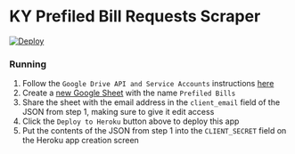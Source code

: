 # KY Prefiled Bill Requests Scraper

[![Deploy](https://www.herokucdn.com/deploy/button.svg)](https://heroku.com/deploy)

### Running

1. Follow the `Google Drive API and Service Accounts` instructions [here](https://www.twilio.com/blog/2017/02/an-easy-way-to-read-and-write-to-a-google-spreadsheet-in-python.html)
1. Create a [new Google Sheet](http://sheets.net) with the name `Prefiled Bills`
1. Share the sheet with the email address in the `client_email` field of the JSON from step 1, making sure to give it edit access
1. Click the `Deploy to Heroku` button above to deploy this app
1. Put the contents of the JSON from step 1 into the `CLIENT_SECRET` field on the Heroku app creation screen
